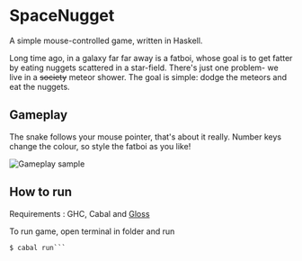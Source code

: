 # SpaceNugget
A simple mouse-controlled game, written in Haskell. 

Long time ago, in a galaxy far far away is a fatboi, whose goal is to get fatter by eating nuggets scattered in a star-field. There's just one problem- we live in a ~~society~~ meteor shower. The goal is simple: dodge the meteors and eat the nuggets.

## Gameplay

The snake follows your mouse pointer, that's about it really. Number keys change the colour, so style the fatboi as you like!

![Gameplay sample](http://pas201.user.srcf.net/wp-content/uploads/2020/09/Screen-Recording-2020-09-14-at-5.gif)

## How to run 

Requirements : GHC, Cabal and [Gloss](https://hackage.haskell.org/package/gloss) 

To run game, open terminal in folder and run 

``` $ cabal build
$ cabal run```
